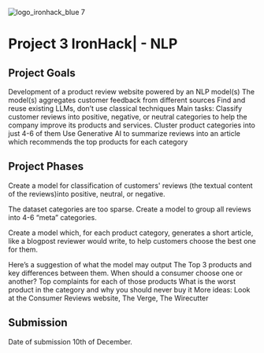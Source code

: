 ![logo_ironhack_blue 7](https://user-images.githubusercontent.com/23629340/40541063-a07a0a8a-601a-11e8-91b5-2f13e4e6b441.png)

# Project 3 IronHack| - NLP

## Project Goals

Development of a product review website powered by an NLP model(s)
The model(s) aggregates customer feedback from different sources
Find and reuse existing LLMs, don’t use classical techniques
Main tasks: 
Classify customer reviews into positive, negative, or neutral categories to help the company improve its products and services. 
Cluster product categories into just 4-6 of them
Use Generative AI to summarize reviews into an article which recommends the top products for each category


## Project Phases 

Create a model for classification of customers' reviews (the textual content of the reviews)into positive, neutral, or negative. 

The dataset categories are too sparse. Create a model to group all reviews into 4-6 “meta” categories. 

Create a model which, for each product category, generates a short article, like a blogpost reviewer would write, to help customers choose the best one for them.

Here’s a suggestion of what the model may output
The Top 3 products and key differences between them. When should a consumer choose one or another?
Top complaints for each of those products
What is the worst product in the category and why you should never buy it
More ideas: Look at the Consumer Reviews website, The Verge, The Wirecutter

## Submission

Date of submission 10th of December.